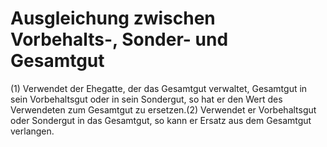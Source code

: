 # Ausgleichung zwischen Vorbehalts-, Sonder- und Gesamtgut

(1) Verwendet der Ehegatte, der das Gesamtgut verwaltet, Gesamtgut in sein Vorbehaltsgut oder in sein Sondergut, so hat er den Wert des Verwendeten zum Gesamtgut zu ersetzen.(2) Verwendet er Vorbehaltsgut oder Sondergut in das Gesamtgut, so kann er Ersatz aus dem Gesamtgut verlangen. 


